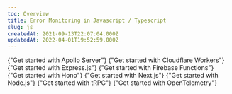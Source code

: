 ```yaml
---
toc: Overview
title: Error Monitoring in Javascript / Typescript
slug: js
createdAt: 2021-09-13T22:07:04.000Z
updatedAt: 2022-04-01T19:52:59.000Z
---
```


<MissingFrameworkCopy/>

<DocsCardGroup>
    <DocsCard title="Apollo Server" href="../js/apollo">
        {"Get started with Apollo Server"}
    </DocsCard>
    <DocsCard title="Cloudflare Workers" href="../js/cloudflare">
        {"Get started with Cloudflare Workers"}
    </DocsCard>
    <DocsCard title="Express.js" href="../js/express">
        {"Get started with Express.js"}
    </DocsCard>
    <DocsCard title="Firebase Functions" href="../js/firebase">
        {"Get started with Firebase Functions"}
    </DocsCard>
    <DocsCard title="Hono" href="../js/hono">
        {"Get started with Hono"}
    </DocsCard>
    <DocsCard title="Next.js" href="../../fullstack-frameworks/next-js">
        {"Get started with Next.js"}
    </DocsCard>
    <DocsCard title="Node.js" href="../js/nodejs">
        {"Get started with Node.js"}
    </DocsCard>
    <DocsCard title="tRPC" href="../js/trpc">
        {"Get started with tRPC"}
    </DocsCard>
    <DocsCard title="Node.js OpenTelemetry" href="../../8_native-opentelemetry/2_error-monitoring.md">
        {"Get started with OpenTelemetry"}
    </DocsCard>
</DocsCardGroup>
